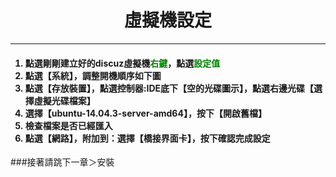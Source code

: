# **<center>虛擬機設定**

---

<ol><h4>
  <li>點選剛剛建立好的discuz虛擬機<font color='green'>右鍵</font>，點選<font color='green'>設定值</font>
  <li>點選【系統】，調整開機順序如下圖
  <li>點選【存放裝置】，點選控制器:IDE底下【空的光碟圖示】，點選右邊光碟【選擇虛擬光碟檔案】
  <li>選擇【ubuntu-14.04.3-server-amd64】，按下【開啟舊檔】
  <li>檢查檔案是否已經匯入
  <li>點選【網路】，附加到：選擇【橋接界面卡】，按下確認完成設定
</h4></ol>

###接著請跳下一章＞安裝